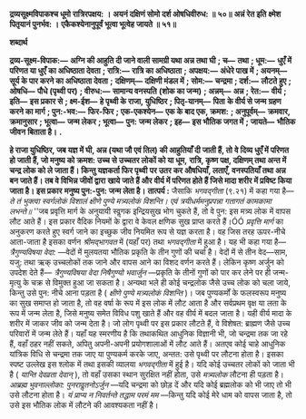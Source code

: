**द्रव्यसूक्ष्मविपाकश्च धूमो रात्रिरपक्षय: ।** **अयनं दक्षिणं सोमो दर्श ओषधिवीरुध: ॥ ५०॥** **अन्नं रेत इति क्ष्मेश पितृयानं पुनर्भव: ।** **एकैकश्येनानुपूर्वं भूत्वा भूत्वेह जायते ॥ ५१॥** 

**शब्दार्थ** 

**द्रव्य-सूक्ष्म-विपाक:—** **अग्नि की आहुति दी जाने वाली सामग्री यथा अन्न तथा घी** **; च—** **तथा** **; धूम:—** **धुएँ में परिणत या धुएँ** **का अधिष्ठाता देवता** **; रात्रि:—** **रात्रि का अधिष्ठाता** **; अपक्षय:—** **अंधेरे पाख में** **; अयनम्—** **सूर्य के पार करने का अधिष्ठाता देवता** **;** **दक्षिणम्—** **दक्षिणी मंडल में** **; सोम:—** **चन्द्रमा** **; दर्श:—** **लौटते हुए** **; ओषधि—** **पौधे (पृथ्वी पर)** **; वीरुध:—** **सामान्य वनस्पति** **(शोक का जन्म)** **; अन्नम्—** **अन्न** **; रेत:—** **वीर्य** **; इति—** **इस प्रकार से** **; क्ष्म-ईश—** **हे पृथ्वी के राजा, युधिष्ठिर** **; पितृ-यानम्—** **पिता** **के वीर्य से जन्म ग्रहण करने का मार्ग** **; पुन:-भव:—** **फिर-फिर** **; एक-एकश्येन—** **एक के बाद एक, क्रमश:** **; अनुपूर्वम्—** **क्रमवार, क्रमानुसार** **; भूत्वा—** **जन्म लेकर** **; भूत्वा—** **पुन: जन्म लेकर** **; इह—** **इस भौतिक जगत में** **; जायते—** **भौतिक जीवन** **बिताता है।** **.** 

**हे राजा युधिष्ठिर, जब यज्ञ में घी, अन्न (यथा जौ एवं तिल) की आहुतियाँ दी जाती हैं, तो** **वे दिव्य धुएँ में परिणत हो जाती हैं, जो मनुष्य को क्रमश: उच्च से उच्चतर लोकों को या धूम,** **रात्रि, कृष्ण पक्ष, दक्षिणम् तथा अन्त में चन्द्र लोक को ले जाता हैं। किन्तु यज्ञकर्ता फिर पृथ्वी** **पर उतर कर औषधियाँ, लताएँ, वनस्पतियाँ तथा अन्न बन जाते हैं। तब वे विभिन्न जीवों द्वारा** **खाये जाते हैं और वीर्य में परिणत होते हैं जिसे मादा शरीर में प्रविष्ट किया जाता है। इस प्रकार** **मनुष्य पुन:-पुन: जन्म लेता है।** **तात्पर्य :** जैसाकि *भगवद्गीता* (९.२१) में कहा गया है— *ते तं भुक्त्वा स्वर्गलोकं विशालं* *क्षीणे पुण्ये मत्र्यलोकं विशन्ति।* *एवं त्रयीधर्ममनुप्रपन्ना* *गतागतं कामकामा लभन्ते॥* ''जब प्रवृत्ति मार्ग के अनुयायी स्वॢगक इन्द्रियसुख भोग चुकते हैं, तो वे पुन: इस मत्र्य लोक में वापस लौट आते हैं। इस प्रकार वैदिक नियमों के द्वारा वे केवल क्षणिक सुख प्राप्त करते हैं।ÓÓ *प्रवृत्ति* *मार्ग* का अनुकरण करते हुए स्वर्ग जाने का इच्छुक जीव नियमित रूप से यज्ञ करता है। वह जिस तरह ऊपर-नीचे आता-जाता है इसका वर्णन *श्रीमद्भागवत* में (यहाँ पर) तथा *भगवद्गीता* में हुआ है। यह भी कहा गया है— *त्रैगुण्यविषया वेदा:* —वेदों में मुलयतया भौतिक प्रकृति के तीन गुणों की चर्चा है। वेदों में से तीन वेद—साम, यजु: तथा ऋक् उच्चलोकों तक जाने और वापस आने का विशद वर्णन करते हैं। लेकिन कृष्ण अर्जुन को उपदेश देते हैं— *त्रैगुण्यविषया वेदा निषैगुण्यो भवार्जुन* —प्रकृति के तीनों गुणों को पार कर लेने पर ही जन्म-मृत्यु के चक्र से विमुक्त हुआ जा सकता है। अन्यथा भले ही कोई चन्द्रलोक जैसे उच्च लोक को चला जाये, किन्तु उसे पुन: नीचे आना पड़ता है ( *क्षीणे पुण्ये* *मत्र्यलोकं विशन्ति* )। जब पुण्यकर्मों के फलस्वरूप मनुष्य का सुख समाप्त हो जाता है, तो वह वर्षा के रूप में इस लोक में लौट आता है और सर्वप्रथम वृक्ष या लता के रूप में जन्म लेता है, जिसे मनुष्य समेत विविध पशु खाते हैं और वह वीर्य में बदल जाता है। यही वीर्य मादा के शरीर में जाकर जीव को जन्म देता है। जो लोग पृथ्वी पर इस प्रकार लौटते हैं, वे विशेषत: ब्राह्मण जैसे उच्च परिवारों में जन्म लेते हैं। यहाँ यह स्मरणीय है कि तथाकथित आधुनिक विज्ञानी भी, जो चन्द्रमा तक जा रहे हैं, वहाँ ठहर नहीं सकते, अपितु अपनी-अपनी प्रयोगशालाओं में लौट आते हैं। अतएव कोई चाहे आधुनिक यांत्रिक विधि से चन्द्रमा तक जाए या पुण्यकर्म करके जाए, अन्तत: उसे पृथ्वी पर लौटना होता है। इसका स्पष्ट उल्लेख इस श्लोक में तथा इसकी व्यालया *भगवद्गीता* में हुई है। यदि कोई उच्चतर लोकों को जाता भी है ( *यान्ति देवव्रता देवान्* ), तो वहाँ उसका स्थान सुरक्षित नहीं होता, उसे *मत्र्यलोक* लौटना ही पड़ता है। *आब्रह्म भुवनाल्लोका: पुनरावॢतनोऽर्जुन* —यदि चन्द्रमा को छोड़ दें और यदि कोई ब्रह्मलोक को भी जाए तो भी उसे लौटना होता है। *यं प्राप्य न निवर्तन्ते तद्धाम परमं मम* —किन्तु यदि कोई मेरे धाम को वापस जाता है, तो उसे इस भौतिक लोक में लौटने की आवश्यकता नहीं है।  